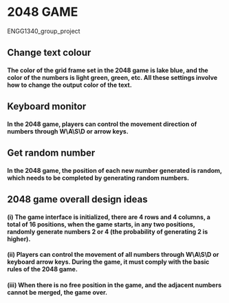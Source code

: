 # 2048 GAME
ENGG1340_group_project
## Change text colour
#### The color of the grid frame set in the 2048 game is lake blue, and the color of the numbers is light green, green, etc. All these settings involve how to change the output color of the text.
## Keyboard monitor
#### In the 2048 game, players can control the movement direction of numbers through W\A\S\D or arrow keys.
## Get random number
#### In the 2048 game, the position of each new number generated is random, which needs to be completed by generating random numbers.
## 2048 game overall design ideas
#### (i) The game interface is initialized, there are 4 rows and 4 columns, a total of 16 positions, when the game starts, in any two positions, randomly generate numbers 2 or 4 (the probability of generating 2 is higher).
#### (ii) Players can control the movement of all numbers through W\A\S\D or keyboard arrow keys. During the game, it must comply with the basic rules of the 2048 game.
#### (iii) When there is no free position in the game, and the adjacent numbers cannot be merged, the game over.
